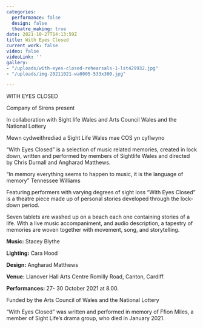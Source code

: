 ```yaml
---
categories:
  performance: false
  design: false
  theatre_making: true
date: 2021-10-27T14:13:59Z
title: With Eyes Closed
current_work: false
video: false
videoLink: ''
gallery:
- "/uploads/with-eyes-closed-rehearsals-1-lst429932.jpg"
- "/uploads/img-20211021-wa0005-533x300.jpg"

---
```

WITH EYES CLOSED 

Company of Sirens present

In collaboration with Sight life Wales and Arts Council Wales and the National Lottery

Mewn cydweithrediad a Sight Life Wales mae COS yn cyflwyno

“With Eyes Closed” is a selection of music related memories, created in lock down, written and performed by members of Sightlife Wales and directed by Chris Durnall and Angharad Matthews.

“In memory everything seems to happen to music, it is the language of memory” Tennessee Williams

Featuring performers with varying degrees of sight loss “With Eyes Closed” is a theatre piece made up of personal stories developed through the lock-down period.

Seven tablets are washed up on a beach each one containing stories of a life. With a live music accompaniment, and audio description, a tapestry of memories are woven together with movement, song, and storytelling.

**Music:** Stacey Blythe 

**Lighting:** Cara Hood

**Design:** Angharad Matthews

**Venue:** Llanover Hall Arts Centre Romilly Road, Canton, Cardiff.

**Performances:**  27- 30 October 2021 at 8.00.

Funded by the Arts Council of Wales and the National Lottery

“With Eyes Closed” was written and performed in memory of Ffion Miles, a member of Sight Life’s drama group, who died in January 2021.